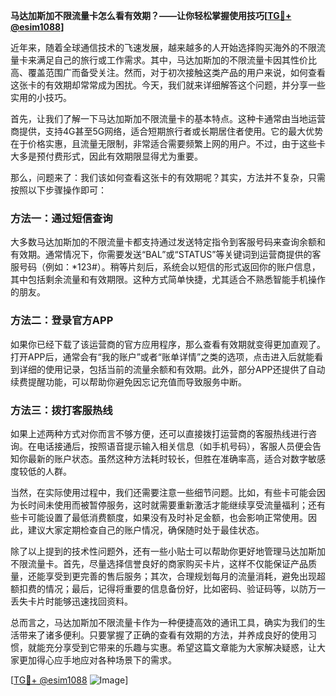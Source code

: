 **马达加斯加不限流量卡怎么看有效期？——让你轻松掌握使用技巧[[TG💪+ @esim1088](https://t.me/s/esim1088)]**

近年来，随着全球通信技术的飞速发展，越来越多的人开始选择购买海外的不限流量卡来满足自己的旅行或工作需求。其中，马达加斯加的不限流量卡因其性价比高、覆盖范围广而备受关注。然而，对于初次接触这类产品的用户来说，如何查看这张卡的有效期却常常成为困扰。今天，我们就来详细解答这个问题，并分享一些实用的小技巧。

首先，让我们了解一下马达加斯加不限流量卡的基本特点。这种卡通常由当地运营商提供，支持4G甚至5G网络，适合短期旅行者或长期居住者使用。它的最大优势在于价格实惠，且流量无限制，非常适合需要频繁上网的用户。不过，由于这些卡大多是预付费形式，因此有效期限显得尤为重要。

那么，问题来了：我们该如何查看这张卡的有效期呢？其实，方法并不复杂，只需按照以下步骤操作即可：

### 方法一：通过短信查询
大多数马达加斯加的不限流量卡都支持通过发送特定指令到客服号码来查询余额和有效期。通常情况下，你需要发送“BAL”或“STATUS”等关键词到运营商提供的客服号码（例如：*123#）。稍等片刻后，系统会以短信的形式返回你的账户信息，其中包括剩余流量和有效期限。这种方式简单快捷，尤其适合不熟悉智能手机操作的朋友。

### 方法二：登录官方APP
如果你已经下载了该运营商的官方应用程序，那么查看有效期就变得更加直观了。打开APP后，通常会有“我的账户”或者“账单详情”之类的选项，点击进入后就能看到详细的使用记录，包括当前的流量余额和有效期。此外，部分APP还提供了自动续费提醒功能，可以帮助你避免因忘记充值而导致服务中断。

### 方法三：拨打客服热线
如果上述两种方式对你而言不够方便，还可以直接拨打运营商的客服热线进行咨询。在电话接通后，按照语音提示输入相关信息（如手机号码），客服人员便会告知你最新的账户状态。虽然这种方法耗时较长，但胜在准确率高，适合对数字敏感度较低的人群。

当然，在实际使用过程中，我们还需要注意一些细节问题。比如，有些卡可能会因为长时间未使用而被暂停服务，这时就需要重新激活才能继续享受流量福利；还有些卡可能设置了最低消费额度，如果没有及时补足金额，也会影响正常使用。因此，建议大家定期检查自己的账户情况，确保随时处于最佳状态。

除了以上提到的技术性问题外，还有一些小贴士可以帮助你更好地管理马达加斯加不限流量卡。首先，尽量选择信誉良好的商家购买卡片，这样不仅能保证产品质量，还能享受到更完善的售后服务；其次，合理规划每月的流量消耗，避免出现超额扣费的情况；最后，记得将重要的信息备份好，比如密码、验证码等，以防万一丢失卡片时能够迅速找回资料。

总而言之，马达加斯加不限流量卡作为一种便捷高效的通讯工具，确实为我们的生活带来了诸多便利。只要掌握了正确的查看有效期的方法，并养成良好的使用习惯，就能充分享受到它带来的乐趣与实惠。希望这篇文章能为大家解决疑惑，让大家更加得心应手地应对各种场景下的需求。

[[TG💪+ @esim1088](https://t.me/s/esim1088) ![Image](https://i.postimg.cc/4NQfJmqS/Snipaste-2025-05-13-00-14-12.png)]